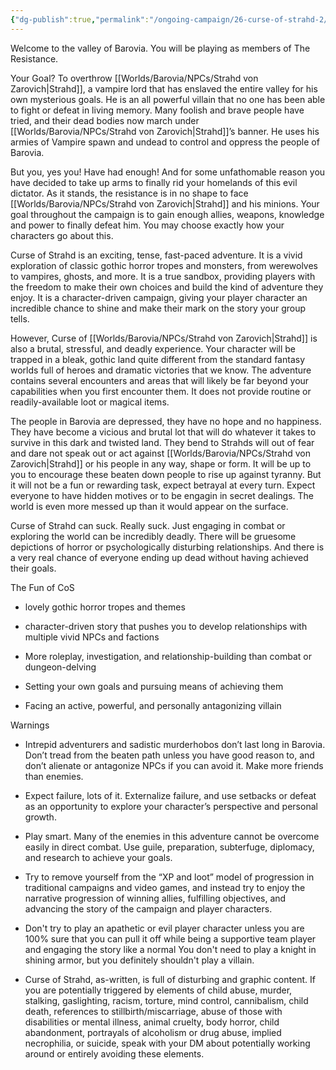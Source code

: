 ```yaml
---
{"dg-publish":true,"permalink":"/ongoing-campaign/26-curse-of-strahd-2/welcome-to-barovia/"}
---
```


Welcome to the valley of Barovia. You will be playing as members of The Resistance. 

Your Goal? To overthrow [[Worlds/Barovia/NPCs/Strahd von Zarovich\|Strahd]], a vampire lord that has enslaved the entire valley for his own mysterious goals. He is an all powerful villain that no one has been able to fight or defeat in living memory. Many foolish and brave people have tried, and their dead bodies now march under [[Worlds/Barovia/NPCs/Strahd von Zarovich\|Strahd]]’s banner. He uses his armies of Vampire spawn and undead to control and oppress the people of Barovia. 

But you, yes you! Have had enough! And for some unfathomable reason you have decided to take up arms to finally rid your homelands of this evil dictator. As it stands, the resistance is in no shape to face [[Worlds/Barovia/NPCs/Strahd von Zarovich\|Strahd]] and his minions. Your goal throughout the campaign is to gain enough allies, weapons, knowledge and power to finally defeat him. You may choose exactly how your characters go about this. 

Curse of Strahd is an exciting, tense, fast-paced adventure. It is a vivid exploration of classic gothic horror tropes and monsters, from werewolves to vampires, ghosts, and more. It is a true sandbox, providing players with the freedom to make their own choices and build the kind of adventure they enjoy. It is a character-driven campaign, giving your player character an incredible chance to shine and make their mark on the story your group tells.

However, Curse of [[Worlds/Barovia/NPCs/Strahd von Zarovich\|Strahd]] is also a brutal, stressful, and deadly experience. Your character will be trapped in a bleak, gothic land quite different from the standard fantasy worlds full of heroes and dramatic victories that we know. The adventure contains several encounters and areas that will likely be far beyond your capabilities when you first encounter them. It does not provide routine or readily-available loot or magical items.

The people in Barovia are depressed, they have no hope and no happiness. They have become a vicious and brutal lot that will do whatever it takes to survive in this dark and twisted land. They bend to Strahds will out of fear and dare not speak out or act against [[Worlds/Barovia/NPCs/Strahd von Zarovich\|Strahd]] or his people in any way, shape or form. It will be up to you to encourage these beaten down people to rise up against tyranny. But it will not be a fun or rewarding task, expect betrayal at every turn. Expect everyone to have hidden motives or to be engagin in secret dealings. The world is even more messed up than it would appear on the surface. 

Curse of Strahd can suck. Really suck. Just engaging in combat or exploring the world can be incredibly deadly. There will be gruesome depictions of horror or psychologically disturbing relationships. And there is a very real chance of everyone ending up dead without having achieved their goals.

The Fun of CoS

- lovely gothic horror tropes and themes
    
- character-driven story that pushes you to develop relationships with multiple vivid NPCs and factions
    
- More roleplay, investigation, and relationship-building than combat or dungeon-delving
    
- Setting your own goals and pursuing means of achieving them
    
- Facing an active, powerful, and personally antagonizing villain
    

Warnings

- Intrepid adventurers and sadistic murderhobos don’t last long in Barovia. Don’t tread from the beaten path unless you have good reason to, and don’t alienate or antagonize NPCs if you can avoid it. Make more friends than enemies. 
    
- Expect failure, lots of it. Externalize failure, and use setbacks or defeat as an opportunity to explore your character’s perspective and personal growth.
    
- Play smart. Many of the enemies in this adventure cannot be overcome easily in direct combat. Use guile, preparation, subterfuge, diplomacy, and research to achieve your goals.
    
- Try to remove yourself from the “XP and loot” model of progression in traditional campaigns and video games, and instead try to enjoy the narrative progression of winning allies, fulfilling objectives, and advancing the story of the campaign and player characters.
    
- Don't try to play an apathetic or evil player character unless you are 100% sure that you can pull it off while being a supportive team player and engaging the story like a normal You don't need to play a knight in shining armor, but you definitely shouldn't play a villain.
    
- Curse of Strahd, as-written, is full of disturbing and graphic content. If you are potentially triggered by elements of child abuse, murder, stalking, gaslighting, racism, torture, mind control, cannibalism, child death, references to stillbirth/miscarriage, abuse of those with disabilities or mental illness, animal cruelty, body horror, child abandonment, portrayals of alcoholism or drug abuse, implied necrophilia, or suicide, speak with your DM about potentially working around or entirely avoiding these elements.